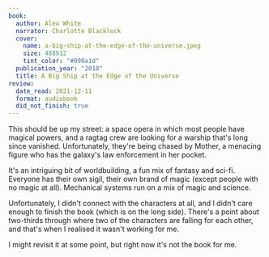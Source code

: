 ```yaml
---
book:
  author: Alex White
  narrator: Charlotte Blacklock
  cover:
    name: a-big-ship-at-the-edge-of-the-universe.jpeg
    size: 488912
    tint_color: "#090a1d"
  publication_year: "2018"
  title: A Big Ship at the Edge of the Universe
review:
  date_read: 2021-12-11
  format: audiobook
  did_not_finish: true
---
```


This should be up my street: a space opera in which most people have magical powers, and a ragtag crew are looking for a warship that's long since vanished.
Unfortunately, they're being chased by Mother, a menacing figure who has the galaxy's law enforcement in her pocket.

It's an intriguing bit of worldbuilding, a fun mix of fantasy and sci-fi.
Everyone has their own sigil, their own brand of magic (except people with no magic at all).
Mechanical systems run on a mix of magic and science.

Unfortunately, I didn't connect with the characters at all, and I didn't care enough to finish the book (which is on the long side).
There's a point about two-thirds through where two of the characters are falling for each other, and that's when I realised it wasn't working for me.

I might revisit it at some point, but right now it's not the book for me.
